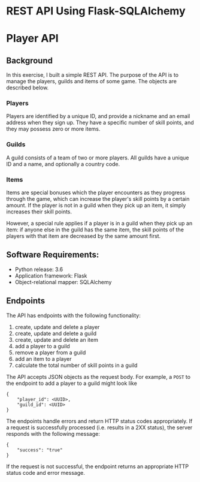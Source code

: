 # REST API Using Flask-SQLAlchemy 

Player API
==========

Background
----------

In this exercise, I built a simple REST API. The purpose of the API is to manage the players, guilds and items of some game. The objects are described below.

### Players

Players are identified by a unique ID, and provide a nickname and an email address when they sign up. They have a specific number of skill points, and they may possess zero or more items.

### Guilds

A guild consists of a team of two or more players. All guilds have a unique ID and a name, and optionally a country code.

### Items

Items are special bonuses which the player encounters as they progress through the game, which can increase the player's skill points by a certain amount. If the player is not in a guild when they pick up an item, it simply increases their skill points. 

However, a special rule applies if a player is in a guild when they pick up an item: if anyone else in the guild has the same item, the skill points of the players with that item are decreased by the same amount first.


Software Requirements:
----------------------
- Python release: 3.6
- Application framework: Flask
- Object-relational mapper: SQLAlchemy


## Endpoints

The API has endpoints with the following functionality:

1. create, update and delete a player
2. create, update and delete a guild
3. create, update and delete an item
4. add a player to a guild
5. remove a player from a guild
6. add an item to a player
7. calculate the total number of skill points in a guild

The API accepts JSON objects as the request body. For example, a `POST` to the endpoint to add a player to a guild might look like

```
{
    "player_id": <UUID>,
    "guild_id": <UUID>
}
```

The endpoints handle errors and return HTTP status codes appropriately. If a request is successfully processed (i.e. results in a 2XX status), the server responds with the following message:

```
{
    "success": "true"
}
```

If the request is not successful, the endpoint returns an appropriate HTTP status code and error message.

